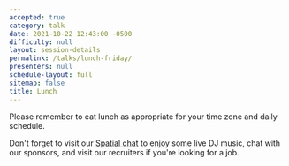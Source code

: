 ```yaml
---
accepted: true
category: talk
date: 2021-10-22 12:43:00 -0500
difficulty: null
layout: session-details
permalink: /talks/lunch-friday/
presenters: null
schedule-layout: full
sitemap: false
title: Lunch
---
```


Please remember to eat lunch as appropriate for your time zone and daily schedule.

Don't forget to visit our [Spatial chat](/chat/) to enjoy some live DJ music, chat with our sponsors, and visit our recruiters if you're looking for a job.
